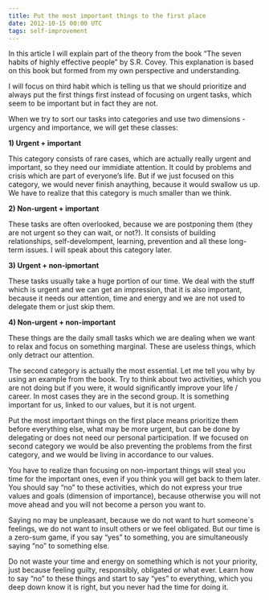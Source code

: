 ```yaml
---
title: Put the most important things to the first place
date: 2012-10-15 00:00 UTC
tags: self-improvement
---
```


In this article I will explain part of the theory from the book “The seven habits of highly effective people” by S.R. Covey.
This explanation is based on this book but formed from my own perspective and understanding.

I will focus on third habit which is telling us that we should prioritize and always put the first things first instead of focusing on urgent tasks,
which seem to be important but in fact they are not.

When we try to sort our tasks into categories and use two dimensions - urgency and importance, we will get these classes:

**1) Urgent + important**

This category consists of rare cases, which are actually really urgent and important, so they need our immidiate attention.
It could by problems and crisis which are part of everyone’s life. But if we just focused on this category, we would never finish anaything, because it would swallow us up.
We have to realize that this category is much smaller than we think.

**2) Non-urgent + important**

These tasks are often overlooked, because we are postponing them (they are not urgent so they can wait, or not?).
It consists of building relationships, self-develompent, learning, prevention and all these long-term issues.
I will speak about this category later.

**3) Urgent + non-ipmortant**

These tasks usually take a huge portion of our time. We deal with the stuff which is urgent and we can get an impression,
that it is also important, because it needs our attention, time and energy and we are not used to delegate them or just skip them.

**4) Non-urgent + non-important**

These things are the daily small tasks which we are dealing when we want to relax and focus on something marginal.
These are useless things, which only detract our attention.

The second category is actually the most essential. Let me tell you why by using an example from the book.
Try to think about two activities, which you are not doing but if you were, it would significantly improve your life / career.
In most cases they are in the second group. It is something important for us, linked to our values, but it is not urgent.

Put the most important things on the first place means prioritize them before everything else, what may be more urgent,
but can be done by delegating or does not need our personal participation. If we focused on second category we would be also preventing the problems from the first category, and we would be living in accordance to our values.

You have to realize than focusing on non-important things will steal you time for the important ones,
even if you think you will get back to them later. You should say “no” to these activities,
which do not express your true values and goals (dimension of importance), because otherwise you will not move ahead and you will not become a person you want to.

Saying no may be unpleasant, because we do not want to hurt someone´s feelings, we do not want to insult others or we feel obligated.
But our time is a zero-sum game, if you say “yes” to something, you are simultaneously saying “no” to something else.

Do not waste your time and energy on something which is not your priority, just because feeling guilty,
responsibly, obligated or what ever. Learn how to say “no” to these things and start to say “yes” to everything,
which you deep down know it is right, but you never had the time for doing it.